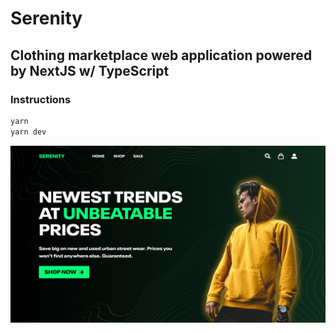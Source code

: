 # **Serenity**

## Clothing marketplace web application powered by NextJS w/ TypeScript

### Instructions

```bash
yarn
yarn dev
```

![Serenity, prototype](/preview/img.png)
